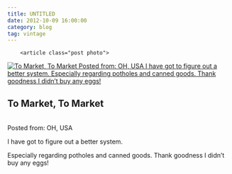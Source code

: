 ```yaml
---
title: UNTITLED
date: 2012-10-09 16:00:00
category: blog
tag: vintage
---
```

        <article class="post photo">
<a href="https://silverpip-blog.tumblr.com/image/48856564833">
<img alt="To Market, To Market
Posted from: OH, USA
I have got to figure out a better system.
Especially regarding potholes and canned goods. Thank goodness I didn’t buy any eggs!" src="https://64.media.tumblr.com/7ab15cd4de664857fe5e93d2a1a68a8d/tumblr_mlthgkMcl01qhgmvso1_640.jpg"/>
</a>
<h2>To Market, To Market</h2><br/>Posted from:  OH, USA<p></p><p>I have got to figure out a better system.</p><p>Especially regarding potholes and canned goods. Thank goodness I didn’t buy any eggs!</p></article>